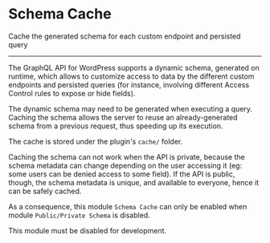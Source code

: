 # Schema Cache

Cache the generated schema for each custom endpoint and persisted query

---

The GraphQL API for WordPress supports a dynamic schema, generated on runtime, which allows to customize access to data by the different custom endpoints and persisted queries (for instance, involving different Access Control rules to expose or hide fields).

The dynamic schema may need to be generated when executing a query. Caching the schema allows the server to reuse an already-generated schema from a previous request, thus speeding up its execution.

The cache is stored under the plugin's `cache/` folder.

Caching the schema can not work when the API is private, because the schema metadata can change depending on the user accessing it (eg: some users can be denied access to some field). If the API is public, though, the schema metadata is unique, and available to everyone, hence it can be safely cached.

As a consequence, this module `Schema Cache` can only be enabled when module `Public/Private Schema` is disabled.

This module must be disabled for development.
